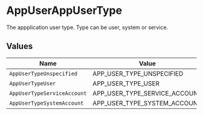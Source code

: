 # AppUserAppUserType

 The appplication user type. Type can be user, system or service.



## Values

| Name                          | Value                         |
| ----------------------------- | ----------------------------- |
| `AppUserTypeUnspecified`      | APP_USER_TYPE_UNSPECIFIED     |
| `AppUserTypeUser`             | APP_USER_TYPE_USER            |
| `AppUserTypeServiceAccount`   | APP_USER_TYPE_SERVICE_ACCOUNT |
| `AppUserTypeSystemAccount`    | APP_USER_TYPE_SYSTEM_ACCOUNT  |